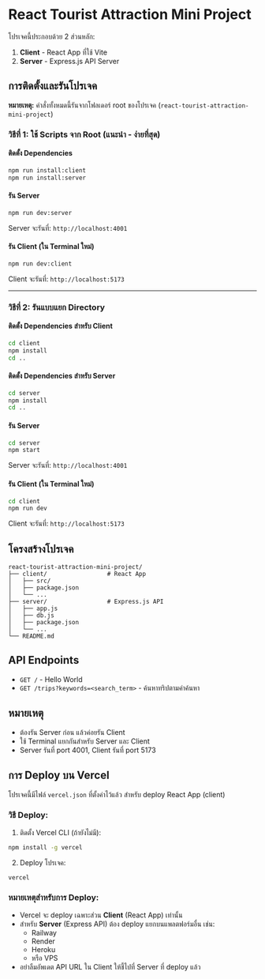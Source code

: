 # React Tourist Attraction Mini Project

โปรเจคนี้ประกอบด้วย 2 ส่วนหลัก:
1. **Client** - React App ที่ใช้ Vite
2. **Server** - Express.js API Server

## การติดตั้งและรันโปรเจค

**หมายเหตุ:** คำสั่งทั้งหมดนี้รันจากโฟลเดอร์ root ของโปรเจค (`react-tourist-attraction-mini-project`)

### วิธีที่ 1: ใช้ Scripts จาก Root (แนะนำ - ง่ายที่สุด)

#### ติดตั้ง Dependencies
```bash
npm run install:client
npm run install:server
```

#### รัน Server
```bash
npm run dev:server
```
Server จะรันที่: `http://localhost:4001`

#### รัน Client (ใน Terminal ใหม่)
```bash
npm run dev:client
```
Client จะรันที่: `http://localhost:5173`

---

### วิธีที่ 2: รันแบบแยก Directory

#### ติดตั้ง Dependencies สำหรับ Client
```bash
cd client
npm install
cd ..
```

#### ติดตั้ง Dependencies สำหรับ Server
```bash
cd server
npm install
cd ..
```

#### รัน Server
```bash
cd server
npm start
```
Server จะรันที่: `http://localhost:4001`

#### รัน Client (ใน Terminal ใหม่)  
```bash
cd client
npm run dev
```
Client จะรันที่: `http://localhost:5173`

## โครงสร้างโปรเจค

```
react-tourist-attraction-mini-project/
├── client/                 # React App
│   ├── src/
│   ├── package.json
│   └── ...
├── server/                 # Express.js API
│   ├── app.js
│   ├── db.js
│   ├── package.json
│   └── ...
└── README.md
```

## API Endpoints

- `GET /` - Hello World
- `GET /trips?keywords=<search_term>` - ค้นหาทริปตามคำค้นหา

## หมายเหตุ

- ต้องรัน Server ก่อน แล้วค่อยรัน Client
- ใช้ Terminal แยกกันสำหรับ Server และ Client
- Server รันที่ port 4001, Client รันที่ port 5173

## การ Deploy บน Vercel

โปรเจคนี้มีไฟล์ `vercel.json` ที่ตั้งค่าไว้แล้ว สำหรับ deploy React App (client)

### วิธี Deploy:
1. ติดตั้ง Vercel CLI (ถ้ายังไม่มี):
```bash
npm install -g vercel
```

2. Deploy โปรเจค:
```bash
vercel
```

### หมายเหตุสำหรับการ Deploy:
- Vercel จะ deploy เฉพาะส่วน **Client** (React App) เท่านั้น
- สำหรับ **Server** (Express API) ต้อง deploy แยกบนแพลตฟอร์มอื่น เช่น:
  - Railway
  - Render
  - Heroku
  - หรือ VPS
- อย่าลืมอัพเดต API URL ใน Client ให้ชี้ไปที่ Server ที่ deploy แล้ว

